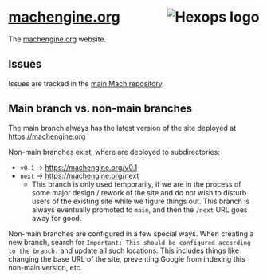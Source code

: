 # [machengine.org](https://machengine.org) <a href="https://hexops.com"><img align="right" alt="Hexops logo" src="https://raw.githubusercontent.com/hexops/media/main/readme.svg"></img></a>

The [machengine.org](https://machengine.org) website.

## Issues

Issues are tracked in the [main Mach repository](https://github.com/hexops/mach/labels/website).

## Main branch vs. non-main branches

The main branch always has the latest version of the site deployed at https://machengine.org

Non-main branches exist, where are deployed to subdirectories:

* `v0.1` -> https://machengine.org/v0.1
* `next` -> https://machengine.org/next
  * This branch is only used temporarily, if we are in the process of some major design / rework of
    the site and do not wish to disturb users of the existing site while we figure things out. This
    branch is always eventually promoted to `main`, and then the `/next` URL goes away for good.

Non-main branches are configured in a few special ways. When creating a new branch, search for `Important: This should be configured according to the branch.` and update all such locations. This includes things like changing the base URL of the site, preventing Google from indexing this non-main version, etc. 
